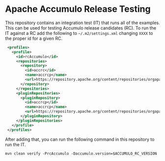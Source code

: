 <!--
Licensed to the Apache Software Foundation (ASF) under one or more
contributor license agreements.  See the NOTICE file distributed with
this work for additional information regarding copyright ownership.
The ASF licenses this file to You under the Apache License, Version 2.0
(the "License"); you may not use this file except in compliance with
the License.  You may obtain a copy of the License at

    http://www.apache.org/licenses/LICENSE-2.0

Unless required by applicable law or agreed to in writing, software
distributed under the License is distributed on an "AS IS" BASIS,
WITHOUT WARRANTIES OR CONDITIONS OF ANY KIND, either express or implied.
See the License for the specific language governing permissions and
limitations under the License.
-->
# Apache Accumulo Release Testing

This repository contains an integration test (IT) that runs all of the
examples.  This can be used for testing Accumulo release candidates (RC). To
run the IT against a RC add the following to `~/.m2/settings.xml` changing
`XXXX` to the proper id for a given RC.

```xml
 <profiles>
   <profile>
     <id>rcAccumulo</id>
     <repositories>
       <repository>
         <id>accrc</id>
         <name>accrcp</name>
         <url>https://repository.apache.org/content/repositories/orgapacheaccumulo-XXXX</url>
       </repository>
     </repositories>
     <pluginRepositories>
       <pluginRepository>
         <id>accrcp</id>
         <name>accrcp</name>
         <url>https://repository.apache.org/content/repositories/orgapacheaccumulo-XXX</url>
       </pluginRepository>
     </pluginRepositories>
   </profile>
 </profiles>
```

After adding that, you can run the following command in this repository to run the IT.

```
mvn clean verify -PrcAccumulo -Daccumulo.version=$ACCUMULO_RC_VERSION
```
